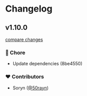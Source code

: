 # Changelog


## v1.10.0

[compare changes](https://undefined/undefined/compare/v1.0.10...v1.10.0)


### 🏡 Chore

  - Update dependencies (8be4550)

### ❤️  Contributors

- Soryn ([@50rayn](http://github.com/50rayn))

